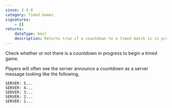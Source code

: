 ```yaml
---
since: 2.4.0
category: Timed Games
signatures:
    - []
returns:
    dataType: bool
    description: Returns true if a countdown to a timed match is in progress.
---
```


Check whether or not there is a countdown in progress to begin a timed game.

Players will often see the server announce a countdown as a server message looking like the following,

```
SERVER: 5...
SERVER: 4...
SERVER: 3...
SERVER: 2...
SERVER: 1...
```
